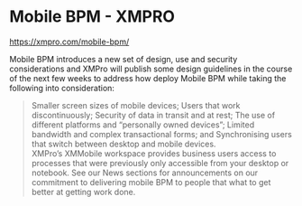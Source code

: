 # Mobile BPM - XMPRO

https://xmpro.com/mobile-bpm/

Mobile BPM introduces a new set of design, use and security considerations and XMPro will publish some design guidelines in the course of the next few weeks to address how deploy Mobile BPM while taking the following into consideration:
> Smaller screen sizes of mobile devices;
> Users that work discontinuously;
> Security of data in transit and at rest;
> The use of different platforms and “personally owned devices”;
> Limited bandwidth and complex transactional forms; and
> Synchronising users that switch between desktop and mobile devices.
XMPro’s XMMobile workspace provides business users access to processes that were previously only accessible from your desktop or notebook. See our News sections for announcements on our commitment to delivering mobile BPM to people that what to get better at getting work done.